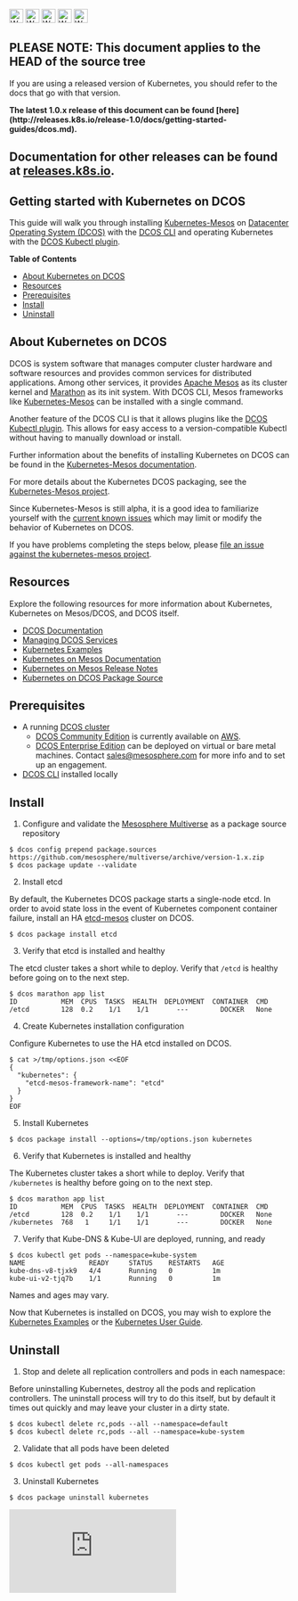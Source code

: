 <!-- BEGIN MUNGE: UNVERSIONED_WARNING -->

<!-- BEGIN STRIP_FOR_RELEASE -->

<img src="http://kubernetes.io/img/warning.png" alt="WARNING"
     width="25" height="25">
<img src="http://kubernetes.io/img/warning.png" alt="WARNING"
     width="25" height="25">
<img src="http://kubernetes.io/img/warning.png" alt="WARNING"
     width="25" height="25">
<img src="http://kubernetes.io/img/warning.png" alt="WARNING"
     width="25" height="25">
<img src="http://kubernetes.io/img/warning.png" alt="WARNING"
     width="25" height="25">

<h2>PLEASE NOTE: This document applies to the HEAD of the source tree</h2>

If you are using a released version of Kubernetes, you should
refer to the docs that go with that version.

<strong>
The latest 1.0.x release of this document can be found
[here](http://releases.k8s.io/release-1.0/docs/getting-started-guides/dcos.md).

Documentation for other releases can be found at
[releases.k8s.io](http://releases.k8s.io).
</strong>
--

<!-- END STRIP_FOR_RELEASE -->

<!-- END MUNGE: UNVERSIONED_WARNING -->
Getting started with Kubernetes on DCOS
----------------------------------------

This guide will walk you through installing [Kubernetes-Mesos](https://github.com/mesosphere/kubernetes-mesos) on [Datacenter Operating System (DCOS)](https://mesosphere.com/product/) with the [DCOS CLI](https://github.com/mesosphere/dcos-cli) and operating Kubernetes with the [DCOS Kubectl plugin](https://github.com/mesosphere/dcos-kubectl).

**Table of Contents**

- [About Kubernetes on DCOS](#about-kubernetes-on-dcos)
- [Resources](#resources)
- [Prerequisites](#prerequisites)
- [Install](#install)
- [Uninstall](#uninstall)


## About Kubernetes on DCOS

DCOS is system software that manages computer cluster hardware and software resources and provides common services for distributed applications. Among other services, it provides [Apache Mesos](http://mesos.apache.org/) as its cluster kernel and [Marathon](https://mesosphere.github.io/marathon/) as its init system. With DCOS CLI, Mesos frameworks like [Kubernetes-Mesos](https://github.com/mesosphere/kubernetes-mesos) can be installed with a single command.

Another feature of the DCOS CLI is that it allows plugins like the [DCOS Kubectl plugin](https://github.com/mesosphere/dcos-kubectl). This allows for easy access to a version-compatible Kubectl without having to manually download or install.

Further information about the benefits of installing Kubernetes on DCOS can be found in the [Kubernetes-Mesos documentation](../../contrib/mesos/README.md).

For more details about the Kubernetes DCOS packaging, see the [Kubernetes-Mesos project](https://github.com/mesosphere/kubernetes-mesos).

Since Kubernetes-Mesos is still alpha, it is a good idea to familiarize yourself with the [current known issues](../../contrib/mesos/docs/issues.md) which may limit or modify the behavior of Kubernetes on DCOS.

If you have problems completing the steps below, please [file an issue against the kubernetes-mesos project](https://github.com/mesosphere/kubernetes-mesos/issues).


## Resources

Explore the following resources for more information about Kubernetes, Kubernetes on Mesos/DCOS, and DCOS itself.

- [DCOS Documentation](https://docs.mesosphere.com/)
- [Managing DCOS Services](https://docs.mesosphere.com/services/kubernetes/)
- [Kubernetes Examples](../../examples/README.md)
- [Kubernetes on Mesos Documentation](../../contrib/mesos/README.md)
- [Kubernetes on Mesos Release Notes](https://github.com/mesosphere/kubernetes-mesos/releases)
- [Kubernetes on DCOS Package Source](https://github.com/mesosphere/kubernetes-mesos)


## Prerequisites

- A running [DCOS cluster](https://mesosphere.com/product/)
  - [DCOS Community Edition](https://docs.mesosphere.com/install/) is currently available on [AWS](https://mesosphere.com/amazon/).
  - [DCOS Enterprise Edition](https://mesosphere.com/product/) can be deployed on virtual or bare metal machines. Contact sales@mesosphere.com for more info and to set up an engagement.
- [DCOS CLI](https://docs.mesosphere.com/install/cli/) installed locally


## Install

1. Configure and validate the [Mesosphere Multiverse](https://github.com/mesosphere/multiverse) as a package source repository

  ```
  $ dcos config prepend package.sources https://github.com/mesosphere/multiverse/archive/version-1.x.zip
  $ dcos package update --validate
  ```

2. Install etcd

  By default, the Kubernetes DCOS package starts a single-node etcd. In order to avoid state loss in the event of Kubernetes component container failure, install an HA [etcd-mesos](https://github.com/mesosphere/etcd-mesos) cluster on DCOS.

  ```
  $ dcos package install etcd
  ```

3. Verify that etcd is installed and healthy

  The etcd cluster takes a short while to deploy. Verify that `/etcd` is healthy before going on to the next step.

  ```
  $ dcos marathon app list
  ID           MEM  CPUS  TASKS  HEALTH  DEPLOYMENT  CONTAINER  CMD
  /etcd        128  0.2    1/1    1/1       ---        DOCKER   None
  ```

4. Create Kubernetes installation configuration

  Configure Kubernetes to use the HA etcd installed on DCOS.

  ```
  $ cat >/tmp/options.json <<EOF
  {
    "kubernetes": {
      "etcd-mesos-framework-name": "etcd"
    }
  }
  EOF
  ```

5. Install Kubernetes

  ```
  $ dcos package install --options=/tmp/options.json kubernetes
  ```

6. Verify that Kubernetes is installed and healthy

  The Kubernetes cluster takes a short while to deploy. Verify that `/kubernetes` is healthy before going on to the next step.

  ```
  $ dcos marathon app list
  ID           MEM  CPUS  TASKS  HEALTH  DEPLOYMENT  CONTAINER  CMD
  /etcd        128  0.2    1/1    1/1       ---        DOCKER   None
  /kubernetes  768   1     1/1    1/1       ---        DOCKER   None
  ```

7. Verify that Kube-DNS & Kube-UI are deployed, running, and ready

  ```
  $ dcos kubectl get pods --namespace=kube-system
  NAME                READY     STATUS    RESTARTS   AGE
  kube-dns-v8-tjxk9   4/4       Running   0          1m
  kube-ui-v2-tjq7b    1/1       Running   0          1m
  ```

  Names and ages may vary.


Now that Kubernetes is installed on DCOS, you may wish to explore the [Kubernetes Examples](../../examples/README.md) or the [Kubernetes User Guide](../user-guide/README.md).


## Uninstall

1. Stop and delete all replication controllers and pods in each namespace:

  Before uninstalling Kubernetes, destroy all the pods and replication controllers. The uninstall process will try to do this itself, but by default it times out quickly and may leave your cluster in a dirty state.

  ```
  $ dcos kubectl delete rc,pods --all --namespace=default
  $ dcos kubectl delete rc,pods --all --namespace=kube-system
  ```

2. Validate that all pods have been deleted

  ```
  $ dcos kubectl get pods --all-namespaces
  ```

3. Uninstall Kubernetes

  ```
  $ dcos package uninstall kubernetes
  ```


<!-- BEGIN MUNGE: GENERATED_ANALYTICS -->
[![Analytics](https://kubernetes-site.appspot.com/UA-36037335-10/GitHub/docs/getting-started-guides/dcos.md?pixel)]()
<!-- END MUNGE: GENERATED_ANALYTICS -->
